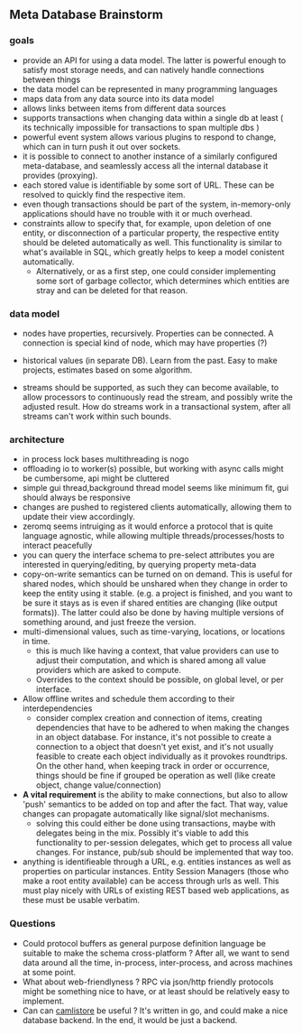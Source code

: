 ## Meta Database Brainstorm

### goals

* provide an API for using a data model. The latter is powerful enough to satisfy most storage needs, and can natively handle connections between things
* the data model can be represented in many programming languages
* maps data from any data source into its data model
* allows links between items from different data sources
* supports transactions when changing data within a single db at least ( its technically impossible for transactions to span multiple dbs )
* powerful event system allows various plugins to respond to change, which can in turn push it out over sockets.
* it is possible to connect to another instance of a similarly configured meta-database, and seamlessly access all the internal database it provides (proxying).
* each stored value is identifiable by some sort of URL. These can be resolved to quickly find the respective item.
* even though transactions should be part of the system, in-memory-only applications should have no trouble with it or much overhead.
* constraints allow to specify that, for example, upon deletion of one entity, or disconnection of a particular property, the respective entity should be deleted automatically as well. This functionality is similar to what's available in SQL, which greatly helps to keep a model conistent automatically.
    * Alternatively, or as a first step, one could consider implementing some sort of garbage collector, which determines which entities are stray and can be deleted for that reason.

### data model

* nodes have properties, recursively. Properties can be connected. A connection is special kind of node, which may have properties (?)

* historical values (in separate DB). Learn from the past. Easy to make projects, estimates based on some algorithm.
* streams should be supported, as such they can become available, to allow processors to continuously read the stream, and possibly write the adjusted result. How do streams work in a transactional system, after all streams can't work within such bounds.

### architecture

* in process lock bases multithreading is nogo
* offloading io to worker(s) possible, but working with async calls might be cumbersome, api might be cluttered
* simple gui thread,background thread model seems like minimum fit, gui should always be responsive 
* changes are pushed to registered clients automatically, allowing them to update their view accordingly.
* zeromq seems intruiging as it would enforce a protocol that is quite language agnostic, while allowing multiple threads/processes/hosts to interact peacefully
* you can query the interface schema to pre-select attributes you are interested in querying/editing, by querying property meta-data
* copy-on-write semantics can be turned on on demand. This is useful for shared nodes, which should be unshared when they change in order to keep the entity using it stable. (e.g. a project is finished, and you want to be sure it stays as is even if shared entities are changing (like output formats)). The latter could also be done by having multiple versions of something around, and just freeze the version.
* multi-dimensional values, such as time-varying, locations, or locations in time.
  + this is much like having a context, that value providers can use to adjust their computation, and which is shared among all value providers which are asked to compute.
  + Overrides to the context should be possible, on global level, or per interface.
* Allow offline writes and schedule them according to their interdependencies
    * consider complex creation and connection of items, creating dependencies that have to be adhered to when making the changes in an object database. For instance, it's not possible to create a connection to a object that doesn't yet exist, and it's not usually feasible to create each object individually as it provokes roundtrips. On the other hand, when keeping track in order or occurrence, things should be fine if grouped be operation as well (like create object, change value/connection)
* **A vital requirement** is the ability to make connections, but also to allow 'push' semantics to be added on top and after the fact. That way, value changes can propagate automatically like signal/slot mechanisms.
    - solving this could either be done using transactions, maybe with delegates being in the mix. Possibly it's viable to add this functionality to per-session delegates, which get to process all value changes. For instance, pub/sub should be implemented that way too.
* anything is identifieable through a URL, e.g. entities instances as well as properties on particular instances. Entity Session Managers (those who make a root entity available) can be access through urls as well. This must play nicely with URLs of existing REST based web applications, as these must be usable verbatim.

### Questions

* Could protocol buffers as general purpose definition language be suitable to make the schema cross-platform ? After all, we want to send data around all the time, in-process, inter-process, and across machines at some point.
* What about web-friendlyness ? RPC via json/http friendly protocols might be something nice to have, or at least should be relatively easy to implement.
* Can can [camlistore](http://camlistore.org) be useful ? It's written in go, and could make a nice database backend. In the end, it would be just a backend.